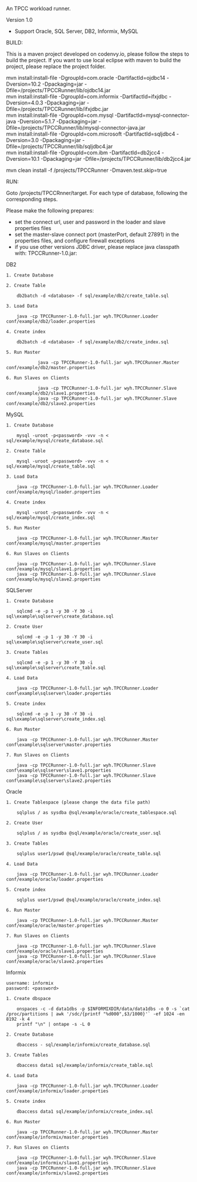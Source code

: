 An TPCC workload runner. 

Version 1.0
 - Support Oracle, SQL Server, DB2, Informix, MySQL


BUILD:

This is a maven project developed on codenvy.io, please follow the steps to build the project.
If you want to use local eclipse with maven to build the project, please replace the project folder.

mvn install:install-file -DgroupId=com.oracle -DartifactId=ojdbc14 -Dversion=10.2 -Dpackaging=jar -Dfile=/projects/TPCCRunner/lib/ojdbc14.jar <BR>
mvn install:install-file -DgroupId=com.informix -DartifactId=ifxjdbc -Dversion=4.0.3 -Dpackaging=jar -Dfile=/projects/TPCCRunner/lib/ifxjdbc.jar  <BR>
mvn install:install-file -DgroupId=com.mysql -DartifactId=mysql-connector-java -Dversion=5.1.7 -Dpackaging=jar -Dfile=/projects/TPCCRunner/lib/mysql-connector-java.jar  <BR>
mvn install:install-file -DgroupId=com.microsoft -DartifactId=sqljdbc4 -Dversion=3.0 -Dpackaging=jar -Dfile=/projects/TPCCRunner/lib/sqljdbc4.jar  <BR>
mvn install:install-file -DgroupId=com.ibm -DartifactId=db2jcc4 -Dversion=10.1 -Dpackaging=jar -Dfile=/projects/TPCCRunner/lib/db2jcc4.jar  <BR>

mvn clean install -f /projects/TPCCRunner -Dmaven.test.skip=true



RUN:

Goto /projects/TPCCRnner/target.
For each type of database, following the corresponding steps.

Please make the following prepares:
- set the connect url, user and password in the loader and slave properties files
- set the master-slave connect port (masterPort, default 27891) in the properties files, and configure firewall exceptions
- if you use other versions JDBC driver, please replace java classpath with: TPCCRunner-1.0.jar:<your-jdbc-jar>


DB2
   
	1. Create Database
	
	2. Create Table
		
		db2batch -d <database> -f sql/example/db2/create_table.sql
	
	3. Load Data

		java -cp TPCCRunner-1.0-full.jar wyh.TPCCRunner.Loader conf/example/db2/loader.properties

	4. Create index
		
		db2batch -d <database> -f sql/example/db2/create_index.sql

	5. Run Master
		
                java -cp TPCCRunner-1.0-full.jar wyh.TPCCRunner.Master conf/example/db2/master.properties

    6. Run Slaves on Clients

                java -cp TPCCRunner-1.0-full.jar wyh.TPCCRunner.Slave conf/example/db2/slave1.properties
                java -cp TPCCRunner-1.0-full.jar wyh.TPCCRunner.Slave conf/example/db2/slave2.properties

MySQL

	1. Create Database
		
		mysql -uroot -p<password> -vvv -n < sql/example/mysql/create_database.sql

	2. Create Table

		mysql -uroot -p<password> -vvv -n < sql/example/mysql/create_table.sql

	3. Load Data
		
		java -cp TPCCRunner-1.0-full.jar wyh.TPCCRunner.Loader conf/example/mysql/loader.properties

	4. Create index

		mysql -uroot -p<password> -vvv -n < sql/example/mysql/create_index.sql

	5. Run Master

		java -cp TPCCRunner-1.0-full.jar wyh.TPCCRunner.Master conf/example/mysql/master.properties

	6. Run Slaves on Clients

		java -cp TPCCRunner-1.0-full.jar wyh.TPCCRunner.Slave conf/example/mysql/slave1.properties
		java -cp TPCCRunner-1.0-full.jar wyh.TPCCRunner.Slave conf/example/mysql/slave2.properties


SQLServer

	1. Create Database

		sqlcmd -e -p 1 -y 30 -Y 30 -i sql\example\sqlserver\create_database.sql

	2. Create User

		sqlcmd -e -p 1 -y 30 -Y 30 -i sql\example\sqlserver\create_user.sql

	3. Create Tables

		sqlcmd -e -p 1 -y 30 -Y 30 -i sql\example\sqlserver\create_table.sql
		
	4. Load Data
		
		java -cp TPCCRunner-1.0-full.jar wyh.TPCCRunner.Loader conf\example\sqlserver\loader.properties

	5. Create index

		sqlcmd -e -p 1 -y 30 -Y 30 -i sql\example\sqlserver\create_index.sql

	6. Run Master

		java -cp TPCCRunner-1.0-full.jar wyh.TPCCRunner.Master conf\example\sqlserver\master.properties

	7. Run Slaves on Clients

		java -cp TPCCRunner-1.0-full.jar wyh.TPCCRunner.Slave conf\example\sqlserver\slave1.properties
		java -cp TPCCRunner-1.0-full.jar wyh.TPCCRunner.Slave conf\example\sqlserver\slave2.properties


Oracle

	1. Create Tablespace (please change the data file path)

		sqlplus / as sysdba @sql/example/oracle/create_tablespace.sql
		
	2. Create User

		sqlplus / as sysdba @sql/example/oracle/create_user.sql

	3. Create Tables

		sqlplus user1/pswd @sql/example/oracle/create_table.sql

	4. Load Data
		
		java -cp TPCCRunner-1.0-full.jar wyh.TPCCRunner.Loader conf/example/oracle/loader.properties

	5. Create index

		sqlplus user1/pswd @sql/example/oracle/create_index.sql

	6. Run Master

		java -cp TPCCRunner-1.0-full.jar wyh.TPCCRunner.Master conf/example/oracle/master.properties

	7. Run Slaves on Clients

		java -cp TPCCRunner-1.0-full.jar wyh.TPCCRunner.Slave conf/example/oracle/slave1.properties
		java -cp TPCCRunner-1.0-full.jar wyh.TPCCRunner.Slave conf/example/oracle/slave2.properties

Informix

	username: informix
	password: <password>

	1. Create dbspace

		onspaces -c -d data1dbs -p $INFORMIXDIR/data/data1dbs -o 0 -s `cat /proc/partitions | awk '/sdc/{printf "%d000",$3/1000}'` -ef 1024 -en 8192 -k 4
		printf "\n" | ontape -s -L 0

	2. Create Database

		dbaccess - sql/example/informix/create_database.sql

	3. Create Tables

		dbaccess data1 sql/example/informix/create_table.sql
		
	4. Load Data
		
		java -cp TPCCRunner-1.0-full.jar wyh.TPCCRunner.Loader conf/example/informix/loader.properties

	5. Create index

		dbaccess data1 sql/example/informix/create_index.sql

	6. Run Master

		java -cp TPCCRunner-1.0-full.jar wyh.TPCCRunner.Master conf/example/informix/master.properties

	7. Run Slaves on Clients

		java -cp TPCCRunner-1.0-full.jar wyh.TPCCRunner.Slave conf/example/informix/slave1.properties
		java -cp TPCCRunner-1.0-full.jar wyh.TPCCRunner.Slave conf/example/informix/slave2.properties

